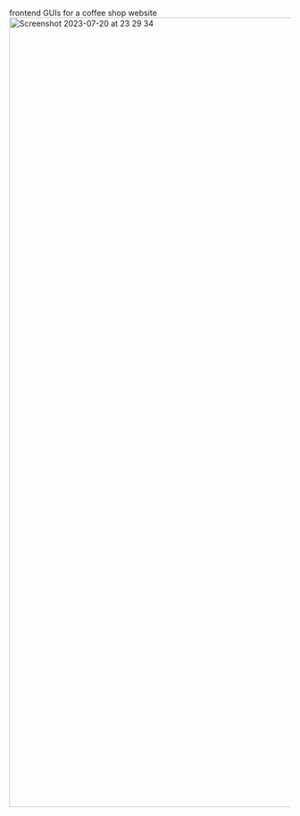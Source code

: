 frontend GUIs for a coffee shop website
<img width="1415" alt="Screenshot 2023-07-20 at 23 29 34" src="https://github.com/meow-4O4/coffee_shop--frontend/assets/137724808/ebbc8ada-9f55-4838-8c97-e05d6566eeb7">
